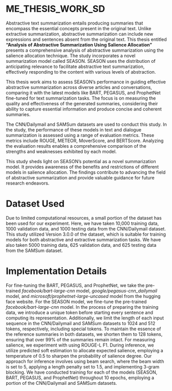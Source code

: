 # ME_THESIS_WORK_SD
Abstractive text summarization entails producing summaries that encompass the essential
concepts present in the original text. Unlike extractive summarization, abstractive summarization
can include new expressions and sentences absent from the original text. This thesis  entitled **“Analysis of Abstractive Summarization Using Salience Allocation”** presents a comprehensive analysis of abstractive summarization using the salience allocation
technique. The study incorporates a novel summarization model called SEASON. SEASON
uses the distribution of anticipating relevance to facilitate abstractive text summarization,
effectively responding to the content with various levels of abstraction.

This thesis work aims to assess SEASON’s performance in guiding effective abstractive
summarization across diverse articles and conversations, comparing it with the latest models
like BART, PEGASUS, and ProphetNet fine-tuned for text summarization tasks. The focus
is on measuring the quality and effectiveness of the generated summaries, considering their
ability to capture essential information and produce concise and coherent summaries.

The CNN/Dailymail and SAMSum datasets are used to conduct this study. In the study,
the performance of these models in text and dialogue summarization is assessed using a range of evaluation
metrics. These metrics include ROUGE, METEOR, MoverScore, and BERTScore.
Analyzing the evaluation results enables a comprehensive comparison of the strengths and
weaknesses exhibited by each model.

This study sheds light on SEASON’s potential as a novel summarization model. It provides
awareness of the benefits and restrictions of different models in salience allocation. The
findings contribute to advancing the field of abstractive summarization and provide valuable
guidance for future research endeavors.

# Dataset Used
Due to limited computational resources, a small portion of the dataset has been used for our experiment. Here, we have taken 10,000 training data, 1000 validation data, and 1000 testing data from the CNN/Dailymail dataset. This study utilized Version 3.0.0 of the dataset, which is suitable for training models for both abstractive and extractive summarization tasks. We have also taken 5000 training data, 625 validation data, and 625 testing data from the SAMSum dataset.

# Implementation Details
For fine-tuning the BART, PEGASUS, and ProphetNet, we take the pre-trained _facebook/bart-large-cnn_ model, 
_google/pegasus-cnn_dailymail_ model, and _microsoft/prophetnet-large-uncased_ model from
the hugging face website. For the SEASON model, we fine-tune the pre-trained _facebook/bart-large-cnn_ model. In
the process of preparing the training data, we introduce a unique token before starting every
sentence and computing its representation. Additionally, we limit the length of each
input sequence in the CNN/Dailymail and SAMSum datasets to 1024 and 512 tokens, respectively,
including special tokens. To maintain the essence of the reference summaries
in both datasets, we shorten them to 128 tokens, ensuring that over 99% of the summaries
remain intact. For measuring salience, we experiment with using ROUGE-L F1. During
inference, we utilize predicted soft estimation to allocate expected salience, employing a
temperature of 0.5 to sharpen the probability of salience degree. Our approach for inference
involves using beam search, where the beam width is set to 5, applying a length penalty set to
1.5, and implementing 3-gram blocking. We have conducted training for each of the models
(SEASON, BART, PEGASUS, and ProphetNet) throughout 10 epochs, employing a portion
of the CNN/Dailymail and SAMSum datasets.
